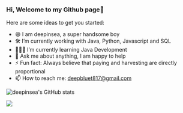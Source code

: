 ### Hi, Welcome to my Github page👋

Here are some ideas to get you started:

- 😄 I am deepinsea, a super handsome boy
- 🛠 I’m currently working with Java, Python, Javascript and SQL
- 👨🏻‍💻 I’m currently learning Java Development
- 💬 Ask me about anything, I am happy to help
- ⚡ Fun fact: Always believe that paying and harvesting are directly proportional
- 📫 How to reach me: deepbluet817@gmail.com

![deepinsea's GitHub stats](https://github-readme-stats.vercel.app/api/?username=deepinsea&show_icons=true&theme=vue) 

[![](http://myftp-upyun.test.upcdn.net/imagesBed/20210326043543.svg?@deepinsea@Px8gc33rtXcQtRgc8bXi0lV/N/8=)](http://www.baidu.com)

